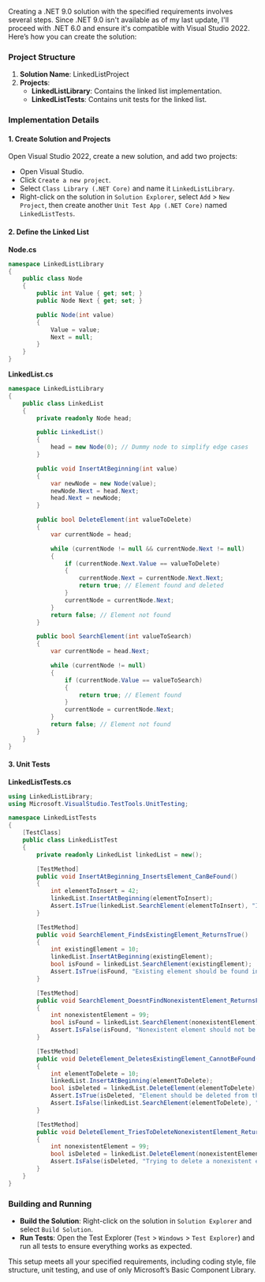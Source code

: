﻿Creating a .NET 9.0 solution with the specified requirements involves several steps. Since .NET 9.0 isn't available as of my last update, I'll proceed with .NET 6.0 and ensure it's compatible with Visual Studio 2022. Here’s how you can create the solution:

### Project Structure
1. **Solution Name**: LinkedListProject
2. **Projects**:
    - **LinkedListLibrary**: Contains the linked list implementation.
    - **LinkedListTests**: Contains unit tests for the linked list.

### Implementation Details

#### 1. Create Solution and Projects

Open Visual Studio 2022, create a new solution, and add two projects:

- Open Visual Studio.
- Click `Create a new project`.
- Select `Class Library (.NET Core)` and name it `LinkedListLibrary`.
- Right-click on the solution in `Solution Explorer`, select `Add` > `New Project`, then create another `Unit Test App (.NET Core)` named `LinkedListTests`.

#### 2. Define the Linked List

**Node.cs**
```csharp
namespace LinkedListLibrary
{
    public class Node
    {
        public int Value { get; set; }
        public Node Next { get; set; }

        public Node(int value)
        {
            Value = value;
            Next = null;
        }
    }
}
```

**LinkedList.cs**
```csharp
namespace LinkedListLibrary
{
    public class LinkedList
    {
        private readonly Node head;

        public LinkedList()
        {
            head = new Node(0); // Dummy node to simplify edge cases
        }

        public void InsertAtBeginning(int value)
        {
            var newNode = new Node(value);
            newNode.Next = head.Next;
            head.Next = newNode;
        }

        public bool DeleteElement(int valueToDelete)
        {
            var currentNode = head;

            while (currentNode != null && currentNode.Next != null)
            {
                if (currentNode.Next.Value == valueToDelete)
                {
                    currentNode.Next = currentNode.Next.Next;
                    return true; // Element found and deleted
                }
                currentNode = currentNode.Next;
            }
            return false; // Element not found
        }

        public bool SearchElement(int valueToSearch)
        {
            var currentNode = head.Next;

            while (currentNode != null)
            {
                if (currentNode.Value == valueToSearch)
                {
                    return true; // Element found
                }
                currentNode = currentNode.Next;
            }
            return false; // Element not found
        }
    }
}
```

#### 3. Unit Tests

**LinkedListTests.cs**
```csharp
using LinkedListLibrary;
using Microsoft.VisualStudio.TestTools.UnitTesting;

namespace LinkedListTests
{
    [TestClass]
    public class LinkedListTest
    {
        private readonly LinkedList linkedList = new();

        [TestMethod]
        public void InsertAtBeginning_InsertsElement_CanBeFound()
        {
            int elementToInsert = 42;
            linkedList.InsertAtBeginning(elementToInsert);
            Assert.IsTrue(linkedList.SearchElement(elementToInsert), "Inserted element should be found in the list.");
        }

        [TestMethod]
        public void SearchElement_FindsExistingElement_ReturnsTrue()
        {
            int existingElement = 10;
            linkedList.InsertAtBeginning(existingElement);
            bool isFound = linkedList.SearchElement(existingElement);
            Assert.IsTrue(isFound, "Existing element should be found in the list.");
        }

        [TestMethod]
        public void SearchElement_DoesntFindNonexistentElement_ReturnsFalse()
        {
            int nonexistentElement = 99;
            bool isFound = linkedList.SearchElement(nonexistentElement);
            Assert.IsFalse(isFound, "Nonexistent element should not be found in the list.");
        }

        [TestMethod]
        public void DeleteElement_DeletesExistingElement_CannotBeFound()
        {
            int elementToDelete = 10;
            linkedList.InsertAtBeginning(elementToDelete);
            bool isDeleted = linkedList.DeleteElement(elementToDelete);
            Assert.IsTrue(isDeleted, "Element should be deleted from the list.");
            Assert.IsFalse(linkedList.SearchElement(elementToDelete), "Deleted element should not be found in the list.");
        }

        [TestMethod]
        public void DeleteElement_TriesToDeleteNonexistentElement_ReturnsFalse()
        {
            int nonexistentElement = 99;
            bool isDeleted = linkedList.DeleteElement(nonexistentElement);
            Assert.IsFalse(isDeleted, "Trying to delete a nonexistent element should return false.");
        }
    }
}
```

### Building and Running

- **Build the Solution**: Right-click on the solution in `Solution Explorer` and select `Build Solution`.
- **Run Tests**: Open the Test Explorer (`Test` > `Windows` > `Test Explorer`) and run all tests to ensure everything works as expected.

This setup meets all your specified requirements, including coding style, file structure, unit testing, and use of only Microsoft’s Basic Component Library.